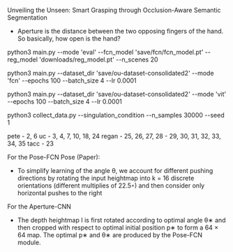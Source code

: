 Unveiling the Unseen: Smart Grasping through Occlusion-Aware Semantic Segmentation

- Aperture is the distance between the two opposing fingers of the hand. So basically, how open is the hand?

<!-- python3 main.py --mode 'eval' --fcn_model 'downloads/fcn_model.pt' --reg_model 'downloads/reg_model.pt' --n_scenes 5 -->
python3 main.py --mode 'eval' --fcn_model 'save/fcn/fcn_model.pt' --reg_model 'downloads/reg_model.pt' --n_scenes 20

python3 main.py --dataset_dir 'save/ou-dataset-consolidated2' --mode 'fcn' --epochs 100 --batch_size 4 --lr 0.0001

python3 main.py --dataset_dir 'save/ou-dataset-consolidated2' --mode 'vit' --epochs 100 --batch_size 4 --lr 0.0001

python3 collect_data.py --singulation_condition --n_samples 30000 --seed 1

pete - 2, 6
uc - 3, 4, 7, 10, 18, 24
regan - 25, 26, 27, 28 - 29, 30, 31, 32, 33, 34, 35
tacc - 23


For the Pose-FCN Pose (Paper):
- To simplify learning of the angle θ, we account for
different pushing directions by rotating the input heightmap into
k = 16 discrete orientations (different multiplies of 22.5◦) and
then consider only horizontal pushes to the right

For the Aperture-CNN
- The depth heightmap I is first rotated according to optimal angle θ∗ and then cropped with
respect to optimal initial position p∗ to form a 64 × 64 map. The
optimal p∗ and θ∗ are produced by the Pose-FCN module.